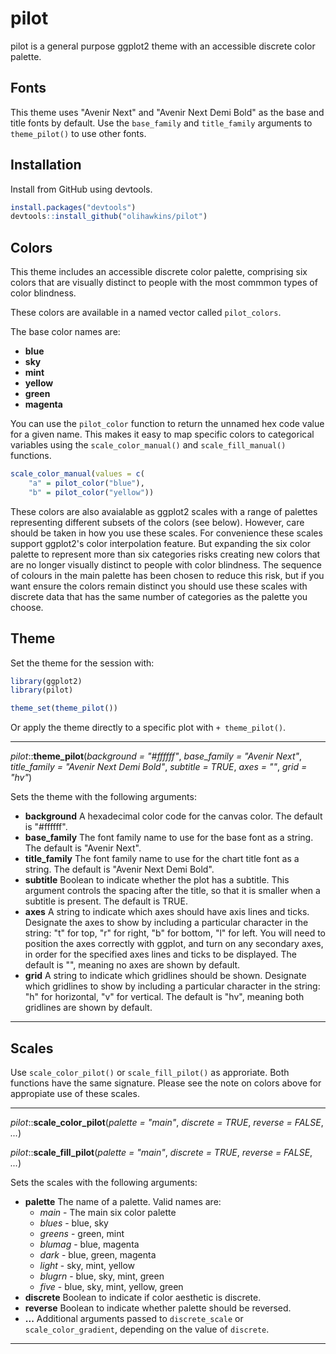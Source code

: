 # pilot

pilot is a general purpose ggplot2 theme with an accessible discrete color palette.

## Fonts

This theme uses "Avenir Next" and "Avenir Next Demi Bold" as the base and title fonts by default. Use the `base_family` and `title_family` arguments to `theme_pilot()` to use other fonts.

## Installation

Install from GitHub using devtools.

``` r
install.packages("devtools")
devtools::install_github("olihawkins/pilot")
```

## Colors

This theme includes an accessible discrete color palette, comprising six colors that are visually distinct to people with the most commmon types of color blindness.

These colors are available in a named vector called `pilot_colors`.

The base color names are:

* __blue__
* __sky__
* __mint__
* __yellow__
* __green__
* __magenta__

You can use the `pilot_color` function to return the unnamed hex code value for a given name. This makes it easy to map specific colors to categorical variables using the `scale_color_manual()` and `scale_fill_manual()` functions.

```r
scale_color_manual(values = c(
    "a" = pilot_color("blue"),
    "b" = pilot_color("yellow"))
```

These colors are also avaialable as ggplot2 scales with a range of palettes representing different subsets of the colors (see below). However, care should be taken in how you use these scales. For convenience these scales support ggplot2's color interpolation feature. But expanding the six color palette to represent more than six categories risks creating new colors that are no longer visually distinct to people with color blindness. The sequence of colours in the main palette has been chosen to reduce this risk, but if you want ensure the colors remain distinct you should use these scales with discrete data that has the same number of categories as the palette you choose.

## Theme

Set the theme for the session with:

```r
library(ggplot2)
library(pilot)

theme_set(theme_pilot())
```

Or apply the theme directly to a specific plot with `+ theme_pilot()`.

---

_pilot_::__theme_pilot__(_background = "#ffffff"_, _base_family = "Avenir Next"_, _title_family = "Avenir Next Demi Bold"_, _subtitle = TRUE_, _axes = ""_, _grid = "hv"_)

Sets the theme with the following arguments:

* __background__  A hexadecimal color code for the canvas color. The default is "#ffffff".
* __base_family__ The font family name to use for the base font as a string. The default is "Avenir Next".
* __title_family__ The font family name to use for the chart title font as a string. The default is "Avenir Next Demi Bold".
* __subtitle__ Boolean to indicate whether the plot has a subtitle. This argument controls the spacing after the title, so that it is smaller when a subtitle is present. The default is TRUE.
* __axes__ A string to indicate which axes should have axis lines and ticks. Designate the axes to show by including a particular character in the string: "t" for top, "r" for right, "b" for bottom, "l" for left. You will need to position the axes correctly with ggplot, and turn on any secondary axes, in order for the specified axes lines and ticks to be displayed. The default is "", meaning no axes are shown by default.
* __grid__ A string to indicate which gridlines should be shown. Designate which gridlines to show by including a particular character in the string: "h" for horizontal, "v" for vertical. The default is "hv", meaning both gridlines are shown by default.

---

## Scales

Use `scale_color_pilot()` or `scale_fill_pilot()` as approriate. Both functions have the same signature. Please see the note on colors above for appropiate use of these scales.

---

_pilot_::__scale_color_pilot__(_palette = "main"_, _discrete = TRUE_, _reverse = FALSE_, _..._)

_pilot_::__scale_fill_pilot__(_palette = "main"_, _discrete = TRUE_, _reverse = FALSE_, _..._)

Sets the scales with the following arguments:

* __palette__ The name of a palette. Valid names are:
    * _main_ - The main six color palette
    * _blues_ - blue, sky
    * _greens_ - green, mint
    * _blumag_ - blue, magenta
    * _dark_ - blue, green, magenta
    * _light_ - sky, mint, yellow
    * _blugrn_ - blue, sky, mint, green
    * _five_ - blue, sky, mint, yellow, green
* __discrete__ Boolean to indicate if color aesthetic is discrete.
* __reverse__ Boolean to indicate whether palette should be reversed.
* __...__ Additional arguments passed to `discrete_scale` or `scale_color_gradient`, depending on the value of `discrete`.

---

